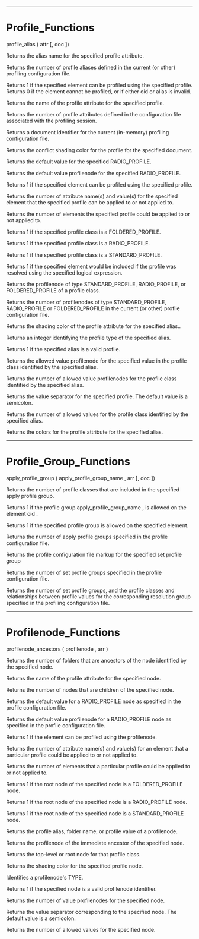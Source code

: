 

---

# Profile_Functions

profile_alias ( attr [, doc ])

Returns the alias name for the specified profile attribute.

Returns the number of profile aliases defined in the current (or other) profiling configuration file.

Returns 1 if the specified element can be profiled using the specified profile. Returns 0 if the element cannot be profiled, or if either oid or alias is invalid.

Returns the name of the profile attribute for the specified profile.

Returns the number of profile attributes defined in the configuration file associated with the profiling session.

Returns a document identifier for the current (in-memory) profiling configuration file.

Returns the conflict shading color for the profile for the specified document.

Returns the default value for the specified RADIO_PROFILE.

Returns the default value profilenode for the specified RADIO_PROFILE.

Returns 1 if the specified element can be profiled using the specified profile.

Returns the number of attribute name(s) and value(s) for the specified element that the specified profile can be applied to or not applied to.

Returns the number of elements the specified profile could be applied to or not applied to.

Returns 1 if the specified profile class is a FOLDERED_PROFILE.

Returns 1 if the specified profile class is a RADIO_PROFILE.

Returns 1 if the specified profile class is a STANDARD_PROFILE.

Returns 1 if the specified element would be included if the profile was resolved using the specified logical expression.

Returns the profilenode of type STANDARD_PROFILE, RADIO_PROFILE, or FOLDERED_PROFILE of a profile class.

Returns the number of profilenodes of type STANDARD_PROFILE, RADIO_PROFILE or FOLDERED_PROFILE in the current (or other) profile configuration file.

Returns the shading color of the profile attribute for the specified alias..

Returns an integer identifying the profile type of the specified alias.

Returns 1 if the specified alias is a valid profile.

Returns the allowed value profilenode for the specified value in the profile class identified by the specified alias.

Returns the number of allowed value profilenodes for the profile class identified by the specified alias.

Returns the value separator for the specified profile. The default value is a semicolon.

Returns the number of allowed values for the profile class identified by the specified alias.

Returns the colors for the profile attribute for the specified alias.



---

# Profile_Group_Functions

apply_profile_group ( apply_profile_group_name , arr [, doc ])

Returns the number of profile classes that are included in the specified apply profile group.

Returns 1 if the profile group apply_profile_group_name , is allowed on the element oid .

Returns 1 if the specified profile group is allowed on the specified element.

Returns the number of apply profile groups specified in the profile configuration file.

Returns the profile configuration file markup for the specified set profile group

Returns the number of set profile groups specified in the profile configuration file.

Returns the number of set profile groups, and the profile classes and relationships between profile values for the corresponding resolution group specified in the profiling configuration file.



---

# Profilenode_Functions

profilenode_ancestors ( profilenode , arr )

Returns the number of folders that are ancestors of the node identified by the specified node.

Returns the name of the profile attribute for the specified node.

Returns the number of nodes that are children of the specified node.

Returns the default value for a RADIO_PROFILE node as specified in the profile configuration file.

Returns the default value profilenode for a RADIO_PROFILE node as specified in the profile configuration file.

Returns 1 if the element can be profiled using the profilenode.

Returns the number of attribute name(s) and value(s) for an element that a particular profile could be applied to or not applied to.

Returns the number of elements that a particular profile could be applied to or not applied to.

Returns 1 if the root node of the specified node is a FOLDERED_PROFILE node.

Returns 1 if the root node of the specified node is a RADIO_PROFILE node.

Returns 1 if the root node of the specified node is a STANDARD_PROFILE node.

Returns the profile alias, folder name, or profile value of a profilenode.

Returns the profilenode of the immediate ancestor of the specified node.

Returns the top-level or root node for that profile class.

Returns the shading color for the specified profile node.

Identifies a profilenode's TYPE.

Returns 1 if the specified node is a valid profilenode identifier.

Returns the number of value profilenodes for the specified node.

Returns the value separator corresponding to the specified node. The default value is a semicolon.

Returns the number of allowed values for the specified node.